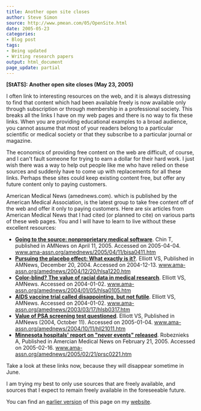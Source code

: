 ```yaml
---
title: Another open site closes
author: Steve Simon
source: http://www.pmean.com/05/OpenSite.html
date: 2005-05-23
categories:
- Blog post
tags:
- Being updated
- Writing research papers
output: html_document
page_update: partial
---
```

**[StATS]:** **Another open site closes (May 23,
2005)**

I often link to interesting resources on the web, and it is always
distressing to find that content which had been available freely is now
available only through subscription or through membership in a
professional society. This breaks all the links I have on my web pages
and there is no way to fix these links. When you are providing
educational examples to a broad audience, you cannot assume that most of
your readers belong to a particular scientific or medical society or
that they subscribe to a particular journal or magazine.

The economics of providing free content on the web are difficult, of
course, and I can't fault someone for trying to earn a dollar for their
hard work. I just wish there was a way to help out people like me who
have relied on these sources and suddenly have to come up with
replacements for all these links. Perhaps these sites could keep
existing content free, but offer any future content only to paying
customers.

American Medical News (amednews.com). which is published by the American
Medical Association, is the latest group to take free content off of the
web and offer it only to paying customers. Here are six articles from
American Medical News that I had cited (or planned to cite) on various
parts of these web pages. You and I will have to learn to live without
these excellent resources:

- **[Going to the source: nonproprietary medical
software](http://www.ama-assn.org/amednews/2005/04/11/bisa0411.htm%20%20)**.
Chin T, published in AMNews on April 11, 2005. Accessed on
2005-04-04. www.ama-assn.org/amednews/2005/04/11/bisa0411.htm
- **[Pursuing the placebo effect: What exactly is
it?](http://www.ama-assn.org/amednews/2004/12/20/hlsa1220.htm%20)**.
Elliott VS, Published in AMNews, December 20, 2004. Accessed on
2004-12-13. www.ama-assn.org/amednews/2004/12/20/hlsa1220.htm
- **[Color-blind? The value of racial data in medical
research](http://www.ama-assn.org/amednews/2004/01/05/hlsa0105.htm%20)**.
Elliott VS, AMNews. Accessed on 2004-01-02.
www.ama-assn.org/amednews/2004/01/05/hlsa0105.htm
- **[AIDS vaccine trial called disappointing, but not
futile](http://www.ama-assn.org/amednews/2003/03/17/hlsb0317.htm%20)**.
Elliott VS, AMNews. Accessed on 2004-01-02.
www.ama-assn.org/amednews/2003/03/17/hlsb0317.htm
- **[Value of PSA screening test
questioned](http://www.ama-assn.org/amednews/2004/10/11/hll21011.htm%20%20)**.
Elliott VS, Published in AMNews (2004, October 11). Accessed on
2005-01-04. www.ama-assn.org/amednews/2004/10/11/hll21011.htm
- **[Minnesota hospitals' report on "never events"
released](http://www.ama-assn.org/amednews/2005/02/21/prsc0221.htm%20%20)**.
Robeznieks A, Published in Amercian Medical News on February
21, 2005. Accessed on 2005-02-16.
www.ama-assn.org/amednews/2005/02/21/prsc0221.htm

Take a look at these links now, because they will disappear sometime in
June.

I am trying my best to only use sources that are freely available, and
sources that I expect to remain freely available in the foreseeable
future.

You can find an [earlier version][sim1] of this page on my [website][sim2].

[sim1]: http://www.pmean.com/05/OpenSite.html
[sim2]: http://www.pmean.com
